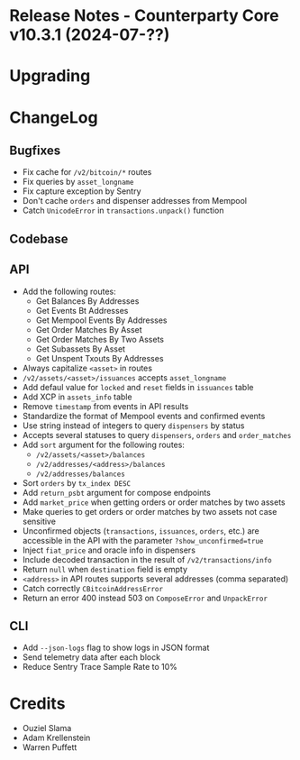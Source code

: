 # Release Notes - Counterparty Core v10.3.1 (2024-07-??)


# Upgrading


# ChangeLog

## Bugfixes

* Fix cache for `/v2/bitcoin/*` routes
* Fix queries by `asset_longname`
* Fix capture exception by Sentry
* Don't cache `orders` and dispenser addresses from Mempool
* Catch `UnicodeError` in `transactions.unpack()` function

## Codebase

## API

* Add the following routes:
    - Get Balances By Addresses
    - Get Events Bt Addresses
    - Get Mempool Events By Addresses
    - Get Order Matches By Asset
    - Get Order Matches By Two Assets
    - Get Subassets By Asset
    - Get Unspent Txouts By Addresses
* Always capitalize `<asset>` in routes
* `/v2/assets/<asset>/issuances` accepts `asset_longname`
* Add defaul value for `locked` and `reset` fields in `issuances` table
* Add XCP in `assets_info` table
* Remove `timestamp` from events in API results
* Standardize the format of Mempool events and confirmed events
* Use string instead of integers to query `dispensers` by status
* Accepts several statuses to query `dispensers`, `orders` and `order_matches`
* Add `sort` argument for the following routes:
    - `/v2/assets/<asset>/balances`
    - `/v2/addresses/<address>/balances`
    - `/v2/addresses/balances`
* Sort `orders` by `tx_index DESC`
* Add `return_psbt` argument for compose endpoints
* Add `market_price` when getting orders or order matches by two assets
* Make queries to get orders or order matches by two assets not case sensitive
* Unconfirmed objects (`transactions`, `issuances`, `orders`, etc.) are accessible in the API with the parameter `?show_unconfirmed=true`
* Inject `fiat_price` and oracle info in dispensers
* Include decoded transaction in the result of `/v2/transactions/info`
* Return `null` when `destination` field is empty
* `<address>` in API routes supports several addresses (comma separated)
* Catch correctly `CBitcoinAddressError`
* Return an error 400 instead 503 on `ComposeError` and `UnpackError`

## CLI

* Add `--json-logs` flag to show logs in JSON format
* Send telemetry data after each block
* Reduce Sentry Trace Sample Rate to 10%

# Credits

* Ouziel Slama
* Adam Krellenstein
* Warren Puffett
